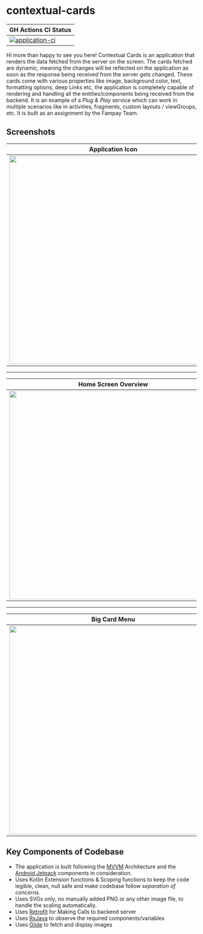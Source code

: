 # contextual-cards
|GH Actions CI Status|
|--|
|[![application-ci](https://github.com/s-ayush2903/contextual-cards/actions/workflows/ci.yml/badge.svg?branch=master)](https://github.com/s-ayush2903/contextual-cards/actions/workflows/ci.yml)|

Hi more than happy to see you here! Contextual Cards is an application that
renders the data fetched from the server on the screen. The cards fetched are
dynamic, meaning the changes will be reflected on the application as soon as the
response being received from the server gets changed. These cards come with
various properties like image, background color, text, formatting options, deep
Links etc, the application is completely capable of rendering and handling all
the entities/components being received from the backend. It is an example of a
_Plug & Play_ service which can work in multiple scenarios like in activities,
fragments, custom layouts / viewGroups, etc. It is built as an assignment by the
Fampay Team.

## Screenshots
|Application Icon|Splash Screen|
|--|--|
|<img src="https://files.gitter.im/5e46e1d4d73408ce4fd9acef/4yaj/icon.jpg" height=550>|<img src="https://files.gitter.im/5e46e1d4d73408ce4fd9acef/7tdM/splash_screen.jpghttps://files.gitter.im/5e46e1d4d73408ce4fd9acef/YyPL/splash_screen.jpg" height=550>|
---

|Home Screen Overview|Big Card|
|--|--|
<img src="https://files.gitter.im/5e46e1d4d73408ce4fd9acef/WsLS/overview.jpg" height=550> |<img src="https://files.gitter.im/5e46e1d4d73408ce4fd9acef/5CLD/big_card.jpg" height=550>|
---


|Big Card Menu|Relevant Cards Scrolled|
|--|--|
|<img src="https://files.gitter.im/5e46e1d4d73408ce4fd9acef/Jo0L/big_card_menu.jpg" height=550>|<img src="https://files.gitter.im/5e46e1d4d73408ce4fd9acef/gEn8/relevant_cards_scrolled.jpg" height=550>|


## Key Components of Codebase
* The application is built following the [MVVM](https://developer.android.com/jetpack/guide) Architecture and the [Android Jetpack](https://developer.android.com/jetpack)
components in consideration. 
* Uses Kotlin Extension functions & Scoping functions to keep the code legible,
  clean, null safe and make codebase follow _separation of concerns_.
* Uses SVGs only, no manually added PNG or any other image file, to handle the
  scaling automatically.
* Uses [Retrofit](https://square.github.io/retrofit/) for Making Calls to backend server
* Uses [RxJava](https://github.com/ReactiveX/RxJava) to observe the required components/variables
* Uses [Glide](https://bumptech.github.io/glide/) to fetch and display images

